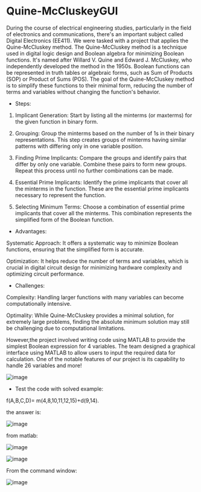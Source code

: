 # Quine-McCluskeyGUI
During the course of electrical engineering studies, particularly in the field of electronics and communications, there's an important subject called Digital Electronics (EE411). We were tasked with a project that applies the Quine-McCluskey method.
The Quine-McCluskey method is a technique used in digital logic design and Boolean algebra for minimizing Boolean functions. It's named after Willard V. Quine and Edward J. McCluskey, who independently developed the method in the 1950s.
Boolean functions can be represented in truth tables or algebraic forms, such as Sum of Products (SOP) or Product of Sums (POS). The goal of the Quine-McCluskey method is to simplify these functions to their minimal form, reducing the number of terms and variables without changing the function's behavior.
- Steps:

1. Implicant Generation: Start by listing all the minterms (or maxterms) for the given function in binary form.
  
2. Grouping: Group the minterms based on the number of 1s in their binary representations. This step creates groups of minterms having similar patterns with differing only in one variable position.

3. Finding Prime Implicants: Compare the groups and identify pairs that differ by only one variable. Combine these pairs to form new groups. Repeat this process until no further combinations can be made.

4. Essential Prime Implicants: Identify the prime implicants that cover all the minterms in the function. These are the essential prime implicants necessary to represent the function.

5. Selecting Minimum Terms: Choose a combination of essential prime implicants that cover all the minterms. This combination represents the simplified form of the Boolean function.

- Advantages:

Systematic Approach: It offers a systematic way to minimize Boolean functions, ensuring that the simplified form is accurate.

Optimization: It helps reduce the number of terms and variables, which is crucial in digital circuit design for minimizing hardware complexity and optimizing circuit performance.

- Challenges:

Complexity: Handling larger functions with many variables can become computationally intensive.

Optimality: While Quine-McCluskey provides a minimal solution, for extremely large problems, finding the absolute minimum solution may still be challenging due to computational limitations.


 
However,the project involved writing code using MATLAB to provide the simplest Boolean expression for 4 variables. The team designed a graphical interface using MATLAB to allow users to input the required data for calculation. One of the notable features of our project is its capability to handle 26 variables and more!


![image](https://github.com/alkaff79/Quine-McCluskeyGUI/assets/130121869/deaf43fa-5016-4008-9944-fa08aa48eacb)


- Test the code with solved example:
  
f(A,B,C,D)= m(4,8,10,11,12,15)+d(9,14).

the answer is:

![image](https://github.com/alkaff79/Quine-McCluskeyGUI/assets/130121869/9a01f611-3e50-4909-9de7-38394bc2525a)
 
  from  matlab:
  

![image](https://github.com/alkaff79/Quine-McCluskeyGUI/assets/130121869/71af7fe3-b423-468d-9e33-dc9c5057fb3d)


![image](https://github.com/alkaff79/Quine-McCluskeyGUI/assets/130121869/2bbce7c6-03fa-4896-9c18-0baa64255138)


From the command window:

![image](https://github.com/alkaff79/Quine-McCluskeyGUI/assets/130121869/3f94920a-8d57-441f-b7fb-79d1e7d2e1a7)






